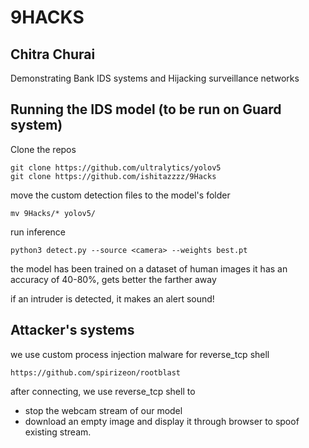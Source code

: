 # 9HACKS
## Chitra Churai 
Demonstrating Bank IDS systems and Hijacking surveillance networks 

## Running the IDS model (to be run on Guard system)
Clone the repos
```
git clone https://github.com/ultralytics/yolov5
git clone https://github.com/ishitazzzz/9Hacks
```
move the custom detection files to the model's folder
```
mv 9Hacks/* yolov5/
```
run inference 
```
python3 detect.py --source <camera> --weights best.pt
```
the model has been trained on a dataset of human images
it has an accuracy of 40-80%, gets better the farther away 


if an intruder is detected, it makes an alert sound!
## Attacker's systems
we use custom process injection malware for reverse_tcp shell

```
https://github.com/spirizeon/rootblast
```
after connecting, we use reverse_tcp shell to 
+ stop the webcam stream of our model
+ download an empty image and display it through browser to spoof existing stream. 

